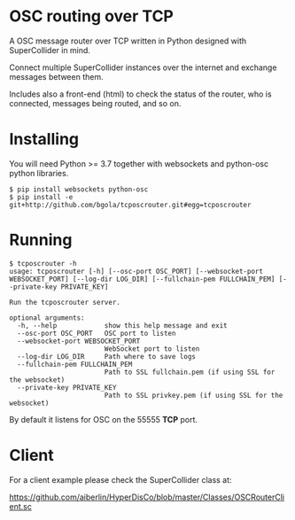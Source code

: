 # OSC routing over TCP

A OSC message router over TCP written in Python designed with SuperCollider in mind.

Connect multiple SuperCollider instances over the internet and exchange messages between them.

Includes also a front-end (html) to check the status of the router, who is connected, messages being routed, and so on.

# Installing 

You will need Python >= 3.7 together with websockets and python-osc python libraries.

```
$ pip install websockets python-osc
$ pip install -e git+http://github.com/bgola/tcposcrouter.git#egg=tcposcrouter
```

# Running

```
$ tcposcrouter -h
usage: tcposcrouter [-h] [--osc-port OSC_PORT] [--websocket-port WEBSOCKET_PORT] [--log-dir LOG_DIR] [--fullchain-pem FULLCHAIN_PEM] [--private-key PRIVATE_KEY]

Run the tcposcrouter server.

optional arguments:
  -h, --help            show this help message and exit
  --osc-port OSC_PORT   OSC port to listen
  --websocket-port WEBSOCKET_PORT
                        WebSocket port to listen
  --log-dir LOG_DIR     Path where to save logs
  --fullchain-pem FULLCHAIN_PEM
                        Path to SSL fullchain.pem (if using SSL for the websocket)
  --private-key PRIVATE_KEY
                        Path to SSL privkey.pem (if using SSL for the websocket)
```

By default it listens for OSC on the 55555 **TCP** port.

# Client

For a client example please check the SuperCollider class at:

https://github.com/aiberlin/HyperDisCo/blob/master/Classes/OSCRouterClient.sc

